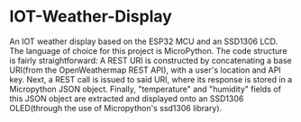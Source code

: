 # IOT-Weather-Display
An IOT weather display based on the ESP32 MCU and an SSD1306 LCD. The language
of choice for this project is MicroPython. The code structure is fairly straightforward:
A REST URI is constructed by concatenating a base URI(from the OpenWeathermap REST API), 
with a user's location and API key. Next, a REST call is issued to said URI, where its
response is stored in a Micropython JSON object. Finally, "temperature" and "humidity"
fields of this JSON object are extracted and displayed onto an SSD1306 OLED(through the
use of Micropython's ssd1306 library).
